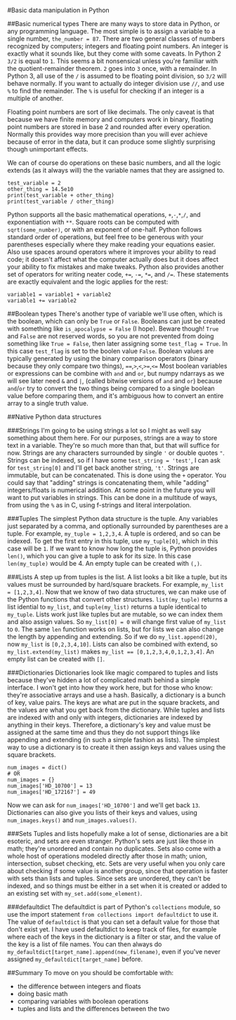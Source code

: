 #Basic data manipulation in Python

##Basic numerical types
There are many ways to store data in Python, or any programming language. The most simple is to assign a variable to a single number, `the_number = 87`. There are two general classes of numbers recognized by computers; integers and floating point numbers. An integer is exactly what it sounds like, but they come with some caveats. In Python 2 `3/2` is equal to `1`. This seems a bit nonsensical unless you're familiar with the quotient-remainder theorem. `2` goes into `3` once, with a remainder. In Python 3, all use of the `/` is assumed to be floating point division, so `3/2` will behave normally. If you want to actually do integer division use `//`, and use `%` to find the remainder. The `%` is useful for checking if an integer is a multiple of another.

Floating point numbers are sort of like decimals. The only caveat is that because we have finite memory and computers work in binary, floating point numbers are stored in base 2 and rounded after every operation. Normally this provides way more precision than you will ever achieve because of error in the data, but it can produce some slightly surprising though unimportant effects.

We can of course do operations on these basic numbers, and all the logic extends (as it always will) the the variable names that they are assigned to.
```
test_variable = 2
other_thing = 14.5e10
print(test_variable + other_thing)
print(test_variable / other_thing)
```
Python supports all the basic mathematical operations, `+`,`-`,`*`,`/`, and exponentiation with `**`. Square roots can be computed with `sqrt(some_number)`, or with an exponent of one-half. Python follows standard order of operations, but feel free to be generous with your parentheses especially where they make reading your equations easier. Also use spaces around operators where it improves your ability to read code; it doesn't affect what the computer actually does but it does affect your ability to fix mistakes and make tweaks.
Python also provides another set of operators for writing neater code, `+=`, `-=`, `*=`, and `/=`. These statements are exactly equivalent and the logic applies for the rest:
```
variable1 = variable1 + variable2
variable1 += variable2
```

##Boolean types
There's another type of variable we'll use often, which is the boolean, which can only be `True` or `False`. Booleans can just be created with something like `is_apocalypse = False` (I hope). Beware though! `True` and `False` are not reserved words, so you are not prevented from doing something like `True = False`, then later assigning some `test_flag = True`. In this case `test_flag` is set to the boolen value `False`.
Boolean values are typically generated by using the binary comparison operators (binary because they only compare two things), `==`,`>`,`<`,`>=`,`<=`
Most boolean variables or expressions can be combine with `and` and `or`, but numpy ndarrays as we will see later need `&` and `|`, (called bitwise versions of `and` and `or`) because `and`/`or` try to convert the two things being compared to a single boolean value before comparing them, and it's ambiguous how to convert an entire array to a single truth value.


##Native Python data structures

###Strings
I'm going to be using strings a lot so I might as well say something about them here. For our purposes, strings are a way to store text in a variable. They're so much more than that, but that will suffice for now. Strings are any characters surrounded by single `'` or double quotes `"`. Strings can be indexed, so if I have some `test_string = 'test'`, I can ask for `test_string[0]` and I'll get back another string, `'t'`. Strings are immutable, but can be concatenated. This is done using the `+` operator. You could say that "adding" strings is concatenating them, while "adding" integers/floats is numerical addition. At some point in the future you will want to put variables in strings. This can be done in a multitude of ways, from using the `%` as in C, using f-strings and literal interpolation.

###Tuples
The simplest Python data structure is the tuple. Any variables just separated by a comma, and optionally surrounded by parentheses are a tuple. For example, `my_tuple = 1,2,3,4`. A tuple is ordered, and so can be indexed. To get the first entry in this tuple, use `my_tuple[0]`, which in this case will be `1`. If we want to know how long the tuple is, Python provides `len()`, which you can give a tuple to ask for its size. In this case `len(my_tuple)` would be 4. An empty tuple can be created with `(,)`.

###Lists
A step up from tuples is the list. A list looks a bit like a tuple, but its values must be surrounded by hard/square brackets. For example, `my_list = [1,2,3,4]`. Now that we know of two data structures, we can make use of the Python functions that convert other structures. `list(my_tuple)` returns a list idential to `my_list`, and `tuple(my_list)` returns a tuple identical to `my_tuple`. Lists work just like tuples but are mutable, so we can index them and also assign values. So `my_list[0] = 0` will change first value of `my_list` to `0`. The same `len` function works on lists, but for lists we can also change the length by appending and extending. So if we do `my_list.append(20)`, now `my_list` is `[0,2,3,4,10]`. Lists can also be combined with extend, so `my_list.extend(my_list)` makes `my_list == [0,1,2,3,4,0,1,2,3,4]`. An empty list can be created with `[]`.

###Dictionaries
Dictionaries look like magic compared to tuples and lists because they've hidden a lot of complicated math behind a simple interface. I won't get into how they work here, but for those who know: they're associative arrays and use a hash. Basically, a dictionary is a bunch of key, value pairs. The keys are what are put in the square brackets, and the values are what you get back from the dictionary. While tuples and lists are indexed with and only with integers, dictionaries are indexed by anything in their keys. Therefore, a dictionary's key and value must be assigned at the same time and thus they do not support things like appending and extending (in such a simple fashion as lists). The simplest way to use a dictionary is to create it then assign keys and values using the square brackets.
```
num_images = dict()
# OR
num_images = {}
num_images['HD_10700'] = 13
num_images['HD_172167'] = 49
```
Now we can ask for `num_images['HD_10700']` and we'll get back `13`. Dictionaries can also give you lists of their keys and values, using `num_images.keys()` and `num_images.values()`.

###Sets
Tuples and lists hopefully make a lot of sense, dictionaries are a bit esoteric, and sets are even stranger. Python's sets are just like those in math; they're unordered and contain no duplicates. Sets also come with a whole host of operations modeled directly after those in math; union, intersection, subset checking, etc. Sets are very useful when you only care about checking if some value is another group, since that operation is faster with sets than lists and tuples. Since sets are unordered, they can't be indexed, and so things must be either in a set when it is created or added to an existing set with `my_set.add(some_element)`.

###defaultdict
The defaultdict is part of Python's `collections` module, so use the import statement `from collections import defaultdict` to use it. The value of `defaultdict` is that you can set a default value for those that don't exist yet. I have used defaultdict to keep track of files, for example where each of the keys in the dictionary is a filter or star, and the value of the key is a list of file names. You can then always do `my_defaultdict[target_name].append(new_filename)`, even if you've never assigned `my_defaultdict[target_name]` before.

##Summary
To move on you should be comfortable with:
 * the difference between integers and floats
 * doing basic math
 * comparing variables with boolean operations
 * tuples and lists and the differences between the two